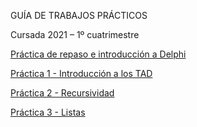GUÍA DE TRABAJOS PRÁCTICOS

Cursada 2021 – 1º cuatrimestre

[Práctica de repaso e introducción a Delphi](practica-repaso.md)

[Práctica 1 - Introducción a los TAD](practica-1.md)

[Práctica 2 - Recursividad](practica-2.md)

[Práctica 3 - Listas](practica-3.md)
